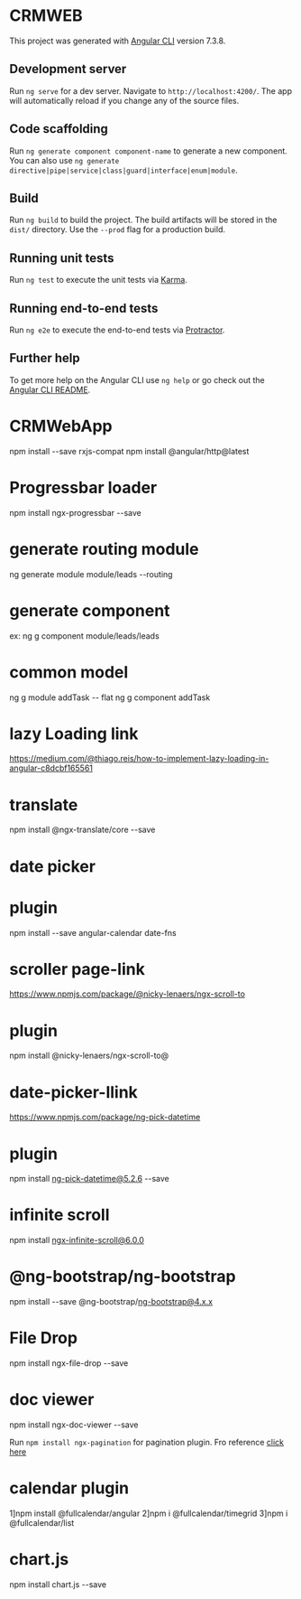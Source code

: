 # CRMWEB

This project was generated with [Angular CLI](https://github.com/angular/angular-cli) version 7.3.8.

## Development server

Run `ng serve` for a dev server. Navigate to `http://localhost:4200/`. The app will automatically reload if you change any of the source files.

## Code scaffolding

Run `ng generate component component-name` to generate a new component. You can also use `ng generate directive|pipe|service|class|guard|interface|enum|module`.

## Build

Run `ng build` to build the project. The build artifacts will be stored in the `dist/` directory. Use the `--prod` flag for a production build.

## Running unit tests

Run `ng test` to execute the unit tests via [Karma](https://karma-runner.github.io).

## Running end-to-end tests

Run `ng e2e` to execute the end-to-end tests via [Protractor](http://www.protractortest.org/).

## Further help

To get more help on the Angular CLI use `ng help` or go check out the [Angular CLI README](https://github.com/angular/angular-cli/blob/master/README.md).


# CRMWebApp
npm install --save rxjs-compat
npm install @angular/http@latest

# Progressbar loader
npm install ngx-progressbar --save

# generate  routing module
ng generate module module/leads --routing


# generate component 
ex: ng g component module/leads/leads

# common model
ng g module addTask -- flat
ng g component addTask

# lazy Loading link
https://medium.com/@thiago.reis/how-to-implement-lazy-loading-in-angular-c8dcbf165561 

# translate 
npm install @ngx-translate/core --save

# date picker
# plugin
npm install --save angular-calendar date-fns

# scroller page-link
https://www.npmjs.com/package/@nicky-lenaers/ngx-scroll-to

# plugin
npm install @nicky-lenaers/ngx-scroll-to@

# date-picker-llink
https://www.npmjs.com/package/ng-pick-datetime

# plugin
npm install ng-pick-datetime@5.2.6 --save

# infinite scroll
npm install ngx-infinite-scroll@6.0.0

# @ng-bootstrap/ng-bootstrap
npm install --save @ng-bootstrap/ng-bootstrap@4.x.x

# File Drop
npm install ngx-file-drop --save

# doc viewer
npm install ngx-doc-viewer --save

Run `npm install ngx-pagination` for pagination plugin. Fro reference [click here](http://michaelbromley.github.io/ngx-pagination/)


# calendar plugin
1]npm install @fullcalendar/angular
2]npm i @fullcalendar/timegrid
3]npm i @fullcalendar/list

# chart.js
npm install chart.js --save


